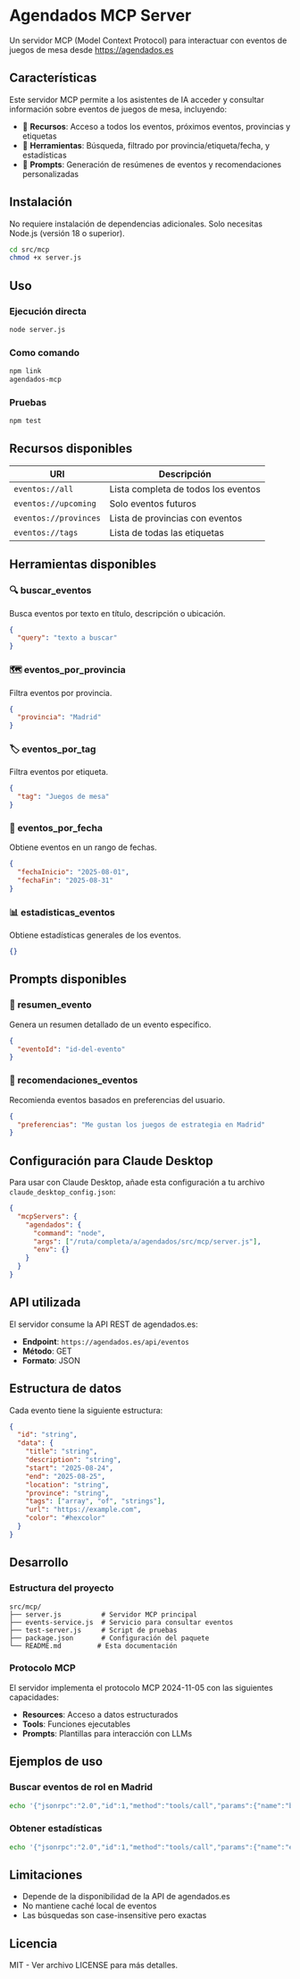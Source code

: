 # Agendados MCP Server

Un servidor MCP (Model Context Protocol) para interactuar con eventos de juegos de mesa desde https://agendados.es

## Características

Este servidor MCP permite a los asistentes de IA acceder y consultar información sobre eventos de juegos de mesa, incluyendo:

- 📅 **Recursos**: Acceso a todos los eventos, próximos eventos, provincias y etiquetas
- 🔧 **Herramientas**: Búsqueda, filtrado por provincia/etiqueta/fecha, y estadísticas
- 💬 **Prompts**: Generación de resúmenes de eventos y recomendaciones personalizadas

## Instalación

No requiere instalación de dependencias adicionales. Solo necesitas Node.js (versión 18 o superior).

```bash
cd src/mcp
chmod +x server.js
```

## Uso

### Ejecución directa
```bash
node server.js
```

### Como comando
```bash
npm link
agendados-mcp
```

### Pruebas
```bash
npm test
```

## Recursos disponibles

| URI | Descripción |
|-----|-------------|
| `eventos://all` | Lista completa de todos los eventos |
| `eventos://upcoming` | Solo eventos futuros |
| `eventos://provinces` | Lista de provincias con eventos |
| `eventos://tags` | Lista de todas las etiquetas |

## Herramientas disponibles

### 🔍 buscar_eventos
Busca eventos por texto en título, descripción o ubicación.
```json
{
  "query": "texto a buscar"
}
```

### 🗺️ eventos_por_provincia
Filtra eventos por provincia.
```json
{
  "provincia": "Madrid"
}
```

### 🏷️ eventos_por_tag
Filtra eventos por etiqueta.
```json
{
  "tag": "Juegos de mesa"
}
```

### 📅 eventos_por_fecha
Obtiene eventos en un rango de fechas.
```json
{
  "fechaInicio": "2025-08-01",
  "fechaFin": "2025-08-31"
}
```

### 📊 estadisticas_eventos
Obtiene estadísticas generales de los eventos.
```json
{}
```

## Prompts disponibles

### 📝 resumen_evento
Genera un resumen detallado de un evento específico.
```json
{
  "eventoId": "id-del-evento"
}
```

### 🎯 recomendaciones_eventos
Recomienda eventos basados en preferencias del usuario.
```json
{
  "preferencias": "Me gustan los juegos de estrategia en Madrid"
}
```

## Configuración para Claude Desktop

Para usar con Claude Desktop, añade esta configuración a tu archivo `claude_desktop_config.json`:

```json
{
  "mcpServers": {
    "agendados": {
      "command": "node",
      "args": ["/ruta/completa/a/agendados/src/mcp/server.js"],
      "env": {}
    }
  }
}
```

## API utilizada

El servidor consume la API REST de agendados.es:
- **Endpoint**: `https://agendados.es/api/eventos`
- **Método**: GET
- **Formato**: JSON

## Estructura de datos

Cada evento tiene la siguiente estructura:
```json
{
  "id": "string",
  "data": {
    "title": "string",
    "description": "string", 
    "start": "2025-08-24",
    "end": "2025-08-25",
    "location": "string",
    "province": "string",
    "tags": ["array", "of", "strings"],
    "url": "https://example.com",
    "color": "#hexcolor"
  }
}
```

## Desarrollo

### Estructura del proyecto
```
src/mcp/
├── server.js          # Servidor MCP principal
├── events-service.js  # Servicio para consultar eventos
├── test-server.js     # Script de pruebas
├── package.json       # Configuración del paquete
└── README.md         # Esta documentación
```

### Protocolo MCP

El servidor implementa el protocolo MCP 2024-11-05 con las siguientes capacidades:
- **Resources**: Acceso a datos estructurados
- **Tools**: Funciones ejecutables
- **Prompts**: Plantillas para interacción con LLMs

## Ejemplos de uso

### Buscar eventos de rol en Madrid
```bash
echo '{"jsonrpc":"2.0","id":1,"method":"tools/call","params":{"name":"buscar_eventos","arguments":{"query":"rol Madrid"}}}' | node server.js
```

### Obtener estadísticas
```bash
echo '{"jsonrpc":"2.0","id":1,"method":"tools/call","params":{"name":"estadisticas_eventos","arguments":{}}}' | node server.js
```

## Limitaciones

- Depende de la disponibilidad de la API de agendados.es
- No mantiene caché local de eventos
- Las búsquedas son case-insensitive pero exactas

## Licencia

MIT - Ver archivo LICENSE para más detalles.
